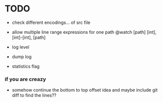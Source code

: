 # TODO

- check different encodings... of src file


- allow multiple line range expressions for one path @watch [path] [int], [int]-[int], [path]

- log level
- dump log

- statistics flag


### if you are creazy

- somehow continue the bottom to top offset idea and maybe include git diff to find the lines??